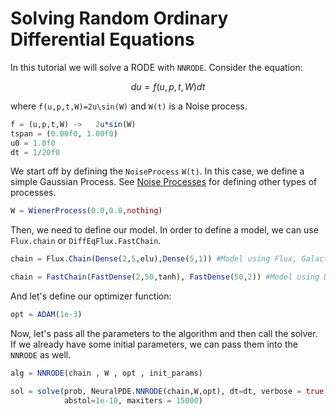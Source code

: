 # Solving Random Ordinary Differential Equations

In this tutorial we will solve a RODE with `NNRODE`.
Consider the equation:

```math
du = f(u,p,t,W)dt
```

where ``f(u,p,t,W)=2u\sin(W)`` and ``W(t)`` is a Noise process.

```julia
f = (u,p,t,W) ->   2u*sin(W)
tspan = (0.00f0, 1.00f0)
u0 = 1.0f0
dt = 1/20f0
```
We start off by defining the `NoiseProcess` ``W(t)``. In this case, we define a simple Gaussian Process. See [Noise Processes](https://diffeq.sciml.ai/stable/features/noise_process/#noise_process-1) for defining other types of processes.

```julia
W = WienerProcess(0.0,0.0,nothing)
```

Then, we need to define our model. In order to define a model, we can use `Flux.chain` or `DiffEqFlux.FastChain`.

```julia
chain = Flux.Chain(Dense(2,5,elu),Dense(5,1)) #Model using Flux, GalacticFlux
```

```julia
chain = FastChain(FastDense(2,50,tanh), FastDense(50,2)) #Model using DiffEqFlux
```
And let's define our optimizer function:
```julia
opt = ADAM(1e-3)
```

Now, let's pass all the parameters to the algorithm and then call the solver. If we already have some initial parameters, we can pass them into the `NNRODE` as well.

```julia
alg = NNRODE(chain , W , opt , init_params)
```
```julia
sol = solve(prob, NeuralPDE.NNRODE(chain,W,opt), dt=dt, verbose = true,
            abstol=1e-10, maxiters = 15000)
```

